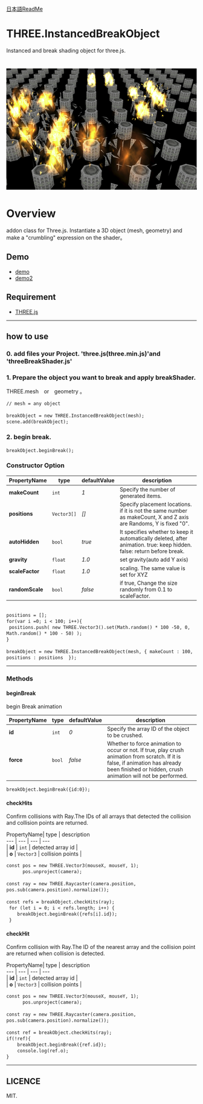 [日本語ReadMe](https://github.com/adrs2002/threeInstancedBreakObject/blob/master/README-JP.md)

# THREE.InstancedBreakObject
Instanced and break shading object for three.js.

![sample](content/tumb.png)  
====

# Overview
addon class for Three.js.
Instantiate a 3D object (mesh, geometry) and make a "crumbling" expression on the shader。 

## Demo

* [demo](http://adrs2002.com/sandbox/breakshader/index.html)
* [demo2](http://adrs2002.com/sandbox/breakshader/instansingtest.html)

## Requirement
* [THREE.js](https://github.com/mrdoob/three.js/)

--------

## how to use

### 0. add files your Project. 'three.js(three.min.js)'and 'threeBreakShader.js'

### 1. Prepare the object you want to break and apply breakShader.
   THREE.mesh　or　geometry 。

```
// mesh = any object

breakObject = new THREE.InstancedBreakObject(mesh);
scene.add(breakObject);
```   

### 2. begin break.

```
breakObject.beginBreak(); 
```

### Constructor Option 

 PropertyName | type  | defaultValue |  description    
  --- | --- | --- |  ---  
| **makeCount** | `int` | *1* | Specify the number of generated items. |  
| **positions** | `Vector3[]` | *[]* | Specify placement locations. if it is not the same number as makeCount, X and Z axis are Randoms, Y is fixed "0". |  
| **autoHidden** | `bool` | *true* | It specifies whether to keep it automatically deleted, after animation. true: keep hidden. false: return before break. |  
| **gravity** | `float` |  *1.0* | set gravity(auto add Y axis) |  
| **scaleFactor** | `float` |  *1.0* | scaling. The same value is set for  XYZ |  
| **randomScale** | `bool` |  *false* | if true, Change the size randomly from 0.1 to scaleFactor. |  

```

positions = [];
for(var i =0; i < 100; i++){
 positions.push( new THREE.Vector3().set(Math.random() * 100 -50, 0, Math.random() * 100 - 50) );
}

breakObject = new THREE.InstancedBreakObject(mesh, { makeCount : 100, positions : positions  });

```
------------- 

### Methods

#### beginBreak

begin Break animation

 PropertyName| type | defaultValue |  description  
  --- | --- | --- |  ---  
| **id** | `int` | *0* | Specify the array ID of the object to be crushed. |  
| **force** | `bool` | *false* | Whether to force animation to occur or not. If true, play crush animation from scratch. If it is false, if animation has already been finished or hidden, crush animation will not be performed. |  

```
breakObject.beginBreak({id:0});
```

#### checkHits

Confirm collisions with Ray.The IDs of all arrays that detected the collision and collision points are returned.

 PropertyName| type | description  
  --- | --- | --- |  ---  
| **id** | `int` | detected array id |  
| **o** | `Vector3` | collision points |  

```
const pos = new THREE.Vector3(mouseX, mouseY, 1);
      pos.unproject(camera);

const ray = new THREE.Raycaster(camera.position, pos.sub(camera.position).normalize());

const refs = breakObject.checkHits(ray);
 for (let i = 0; i < refs.length; i++) {
    breakObject.beginBreak({refs[i].id});
 }
```

#### checkHit

Confirm collision with Ray.The ID of the nearest array and the collision point are returned when collision is detected.

 PropertyName| type | description  
  --- | --- | --- |  ---  
| **id** | `int` | detected array id |  
| **o** | `Vector3` | collision points |  

```
const pos = new THREE.Vector3(mouseX, mouseY, 1);
      pos.unproject(camera);

const ray = new THREE.Raycaster(camera.position, pos.sub(camera.position).normalize());

const ref = breakObject.checkHits(ray);
if(!ref){
    breakObject.beginBreak({ref.id});
    console.log(ref.o);
}
```


---------------------------------


## LICENCE
 MIT.
